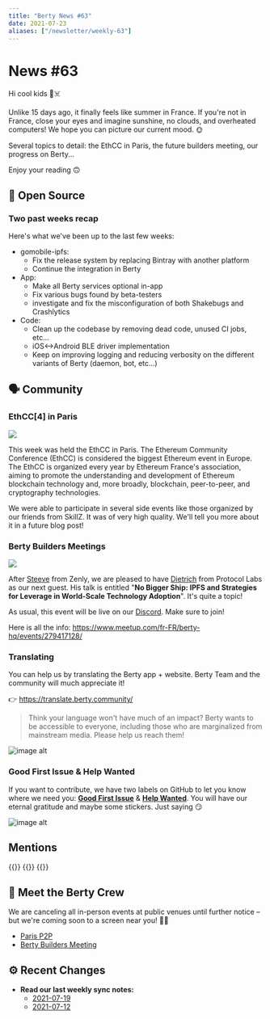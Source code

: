 ```yaml
---
title: "Berty News #63"
date: 2021-07-23
aliases: ["/newsletter/weekly-63"]
---
```


# News #63

Hi cool kids 🏴☠️

Unlike 15 days ago, it finally feels like summer in France. If you're not in France, close your eyes and imagine sunshine, no clouds, and overheated computers! We hope you can picture our current mood. 🌞

Several topics to detail: the EthCC in Paris, the future builders meeting, our progress on Berty... 

Enjoy your reading 🙃


## 🚀 Open Source


### Two past weeks recap

Here's what we've been up to the last few weeks: 


* gomobile-ipfs:
    * Fix the release system by replacing Bintray with another platform 
    * Continue the integration in Berty
* App: 
    * Make all Berty services optional in-app
    * Fix various bugs found by beta-testers
    * investigate and fix the misconfiguration of both Shakebugs and Crashlytics
* Code:
    * Clean up the codebase by removing dead code, unused CI jobs, etc...
    * iOS<->Android BLE driver implementation
    * Keep on improving logging and reducing verbosity on the different variants of Berty (daemon, bot, etc...) 


## 🗣️ Community

### EthCC[4] in Paris


![](https://i.imgur.com/bvKIEQZ.png)


This week was held the EthCC in Paris. The Ethereum Community Conference (EthCC) is considered the biggest Ethereum event in Europe. The EthCC is organized every year by Ethereum France's association, aiming to promote the understanding and development of Ethereum blockchain technology and, more broadly, blockchain, peer-to-peer, and cryptography technologies.

We were able to participate in several side events like those organized by our friends from SkillZ. It was of very high quality. We'll tell you more about it in a future blog post! 


### Berty Builders Meetings


![](https://i.imgur.com/DJgQqTO.png)

After [Steeve](https://twitter.com/steeve) from Zenly, we are pleased to have [Dietrich](https://twitter.com/dietrich) from Protocol Labs as our next guest.  His talk is entitled "**No Bigger Ship: IPFS and Strategies for Leverage in
World-Scale Technology Adoption**". It's quite a topic! 

As usual, this event will be live on our [Discord](https://crpt.fyi/berty-discord). Make sure to join!  

Here is all the info: https://www.meetup.com/fr-FR/berty-hq/events/279417128/


### Translating 

You can help us by translating the Berty app + website. Berty Team and the community will much appreciate it! 

👉 https://translate.berty.community/  

> Think your language won't have much of an impact? Berty wants to be accessible to everyone, including those who are marginalized from mainstream media. Please help us reach them!

![image alt](https://media.giphy.com/media/26BRDvCpnEukGhmHC/giphy.gif)

### Good First Issue & Help Wanted

If you want to contribute, we have two labels on GitHub to let you know where we need you: [**Good First Issue**](https://github.com/issues?q=is%3Aissue+is%3Aopen+org%3Aberty+label%3A%22good+first+issue%22+sort%3Aupdated-desc) & [**Help Wanted**](https://github.com/issues?q=is%3Aissue+is%3Aopen+org%3Aberty+label%3A%22help+wanted%22+sort%3Aupdated-desc+). You will have our eternal gratitude and maybe some stickers. Just saying 😏

![image alt](https://media.giphy.com/media/14jQC2AONxNBHq/giphy.gif)

## Mentions


{{<tweet id="1417423940545400861">}}
{{<tweet id="1417391226211418116">}}
{{<tweet id="1415287165974614019">}}



## 🎉 Meet the Berty Crew

We are canceling all in-person events at public venues until further notice – but we're coming soon to a screen near you! 🚧🚧

* [Paris P2P](https://p2p.paris/)
* [Berty Builders Meeting](https://www.meetup.com/berty-hq/)

## ⚙️ Recent Changes

* **Read our last weekly sync notes:**
    * [2021-07-19](https://github.com/berty/community/blob/master/meeting-notes/2021/Q2/2021-07-19--staff-team-weekly-sync.md)
    * [2021-07-12](https://github.com/berty/community/blob/master/meeting-notes/2021/Q2/2021-07-12--staff-team-weekly-sync.md)

